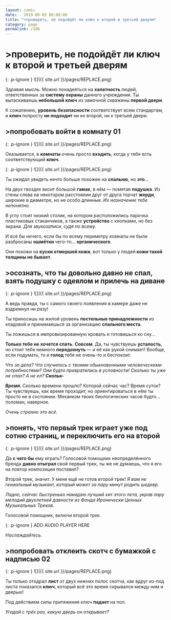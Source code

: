 ```yaml
---
layout: comic
date:   2019-08-05 00:00:00 
title: ">проверить, не подойдёт ли ключ к второй и третьей дверям"
category: page
permalink: /186
---
```

# >проверить, не подойдёт ли ключ к второй и третьей дверям

{: .p-ignore }
![]({{ site.url }}/pages/REPLACE.png)

Здравая мысль. Можно понадеяться на <strong>халатность </strong>людей, ответственных за <strong>систему охраны</strong> данного учреждения. Ты вытаскиваешь <strong>небольшой ключ</strong> из замочной скважины <strong>первой двери</strong>.

К сожалению, <strong>уровень безопасности</strong> соответствует всем стандартам, и <strong>ключ </strong>попросту <strong>не подходит</strong> ни ко второй, ни к третьей двери.

## >попробовать войти в комнату 01

{: .p-ignore }
![]({{ site.url }}/pages/REPLACE.png)

Оказывается, в <strong>комнаты </strong>очень просто <strong>входить</strong>, когда у тебя есть соответствующий <strong>ключ</strong>.

{: .p-ignore }
![]({{ site.url }}/pages/REPLACE.png)

Ты ожидал увидеть нечто больше похожее на <strong>спальню</strong>, но <strong>это</strong>…

На двух гвоздях висит большой <strong>гамак</strong>, в нём — помятая <strong>подушка</strong>. Из стены слева на некотором расстоянии друг от друга торчат <strong>жерди</strong>, широкие в диаметре, но не особо длинные. <em>Их назначение тебе непонятно.</em>

В углу стоит низкий столик, на котором расположились парочка пластиковых стаканчиков, а также <strong>устройство </strong>с кнопками, но без экрана. <em>Для звукозаписи, судя по всему.</em>

И всё бы ничего, если бы по всему периметру комнаты не были разбросаны <strong>ошмётки </strong>чего-то… <strong>органического</strong>. 

Они похожи на <strong>куски отмершей кожи</strong>, вот только у людей<strong> кожи такой толщины не бывает</strong>.

## >осознать, что ты довольно давно не спал, взять подушку с одеялом и прилечь на диване

{: .p-ignore }
![]({{ site.url }}/pages/REPLACE.png)

А ведь правда, ты с самого своего появления в камере даже не вздремнул ни разу!

Ты приносишь на жилой уровень <strong>постельные принадлежности</strong> из кладовой и принимаешься за организацию <strong>спального места</strong>.

Ты ложишься в импровизированную кровать и готовишься ко сну…

<strong>Только тебе не хочется спать</strong>. <strong>Совсем</strong>. Да, ты чувствуешь <strong>усталость</strong>, но стоит тебе немного <strong>передохнуть </strong>— и её как рукой снимает! Вообще, если подумать, то и <strong>голод </strong>тебя не очень-то и беспокоит.

<em>Что за дела? Что случилось с твоими обыкновенными человеческими потребностями? Они будто превратились в условности! Сколько ты уже не спал? А не ел? <strong><strong>Скольк-</strong></strong></em>

<strong><em>Время. </em></strong>Сколько времени прошло? Которой сейчас час? Время суток? Ты чувствуешь, как время проходит, но ориентироваться в нём ты просто не в состоянии. Механизм твоих биологических часов будто… поломан, наверное.

<em>Очень странно это всё.</em>

## >понять, что первый трек играет уже под сотню страниц, и переключить его на второй

{: .p-ignore }
![]({{ site.url }}/pages/REPLACE.png)

Да <strong>с чего бы</strong> ему играть? Голосовой помощник неопределённого бренда <strong>давно отыграл </strong>свой первый трек, ты же не думаешь, что я его на повтор композиции поставил?

Второй трек, значит. У меня ещё не готов второй трек! <em>Я вам не гениальный музыкант, который может за пару минут родить шедевр.</em>

<em>Ладно, сейчас быстренько накидаю лучший хит этого лета, украв пару мелодий двухлетней давности из Фонда Иронически Ценных Музыкальных Треков.</em>

Голосовой помощник, включи второй трек. 

{: .p-ignore }
ADD AUDIO PLAYER HERE

<em>Наслаждайтесь.</em>

## >попробовать отклеить скотч с бумажкой с надписью 02

{: .p-ignore }
![]({{ site.url }}/pages/REPLACE.png)

Ты только отодрал <strong>лист </strong>от двух нижних полос скотча, как вдруг из-под листа показался <strong>ключ</strong>, который всё это время скрывался между ним и дверью!

Под действием силы притяжения ключ <strong>падает </strong>на пол. 

<em>Угадай с трёх раз, какую дверь он открывает?</em>
